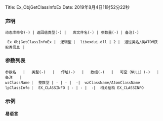 Title: Ex_ObjGetClassInfoEx
Date: 2019年8月4日11时52分22秒

### 声明


```table
动态库命令(-) | 返回值类型(-) |   库文件名(-) | 参数量(-) | 备注(-)

 Ex_ObjGetClassInfoEx |  逻辑型 |  libexdui.dll | 2 |  通过类名/类ATOM获取类信息 | 
```


### 参数列表

```table
参数名   |   类型(-)   |   传址(-)   |   数组(-)   |   可空（NULL）(-)   |   备注   |
wzClassName |  整数型 | - | - |  -|  wzClassName/AtomClassName
lpClassInfo |  EX_CLASSINFO | - | - |  -|  相关结构 EX_CLASSINFO
```

### 示例
#### 易语言
```c

```